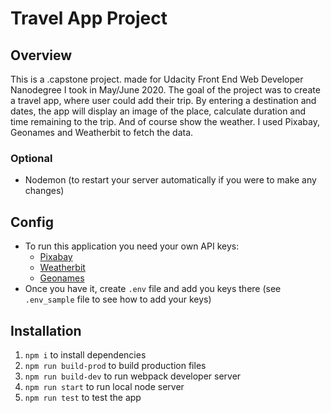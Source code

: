 # Travel App Project

## Overview
This is a .capstone project. made for Udacity Front End Web Developer Nanodegree I took in May/June 2020. The goal of the project was to create a
travel app, where user could add their trip. By entering a destination and dates, the app will display an image of the place, calculate duration and time remaining to the trip. And of course show the weather.
I used Pixabay, Geonames and Weatherbit to fetch the data.

### Optional
- Nodemon (to restart your server automatically if you were to make any changes)

## Config
- To run this application you need your own API keys:
  - [Pixabay](https://pixabay.com/api/docs/)
  - [Weatherbit](https://www.weatherbit.io/account/create)
  - [Geonames](http://www.geonames.org/export/web-services.html) 
- Once you have it, create `.env` file and add you keys there (see `.env_sample` file to see how to add your keys)

## Installation
1. `npm i` to install dependencies
2. `npm run build-prod` to build production files
3. `npm run build-dev` to run webpack developer server
4. `npm run start` to run local node server 
5. `npm run test` to test the app